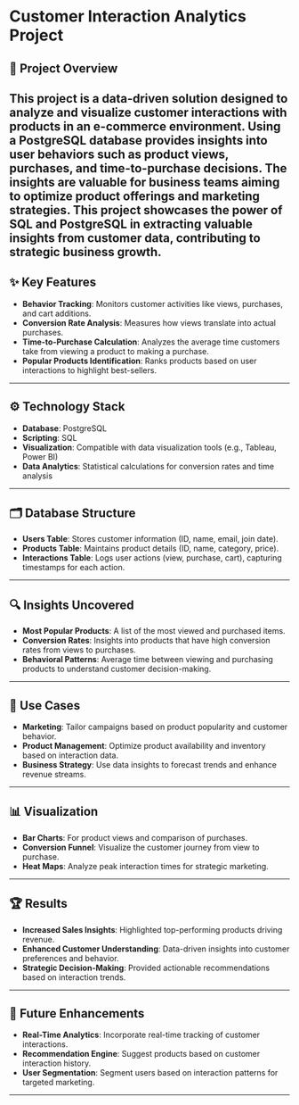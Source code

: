 # **Customer Interaction Analytics Project**

## 📖 **Project Overview**  
This project is a data-driven solution designed to analyze and visualize customer interactions with products in an e-commerce environment. Using a PostgreSQL database provides insights into user behaviors such as product views, purchases, and time-to-purchase decisions. The insights are valuable for business teams aiming to optimize product offerings and marketing strategies. 
This project showcases the power of SQL and PostgreSQL in extracting valuable insights from customer data, contributing to strategic business growth.  
---

## ✨ **Key Features**  
- **Behavior Tracking**: Monitors customer activities like views, purchases, and cart additions.  
- **Conversion Rate Analysis**: Measures how views translate into actual purchases.  
- **Time-to-Purchase Calculation**: Analyzes the average time customers take from viewing a product to making a purchase.  
- **Popular Products Identification**: Ranks products based on user interactions to highlight best-sellers.  

---

## ⚙️ **Technology Stack**  
- **Database**: PostgreSQL  
- **Scripting**: SQL  
- **Visualization**: Compatible with data visualization tools (e.g., Tableau, Power BI)  
- **Data Analytics**: Statistical calculations for conversion rates and time analysis  

---

## 🗂 **Database Structure**  
- **Users Table**: Stores customer information (ID, name, email, join date).  
- **Products Table**: Maintains product details (ID, name, category, price).  
- **Interactions Table**: Logs user actions (view, purchase, cart), capturing timestamps for each action.  

---

## 🔍 **Insights Uncovered**  
- **Most Popular Products**: A list of the most viewed and purchased items.  
- **Conversion Rates**: Insights into products that have high conversion rates from views to purchases.  
- **Behavioral Patterns**: Average time between viewing and purchasing products to understand customer decision-making.  

---

## 💼 **Use Cases**  
- **Marketing**: Tailor campaigns based on product popularity and customer behavior.  
- **Product Management**: Optimize product availability and inventory based on interaction data.  
- **Business Strategy**: Use data insights to forecast trends and enhance revenue streams.  

---

## 📊 **Visualization**  
- **Bar Charts**: For product views and comparison of purchases.  
- **Conversion Funnel**: Visualize the customer journey from view to purchase.  
- **Heat Maps**: Analyze peak interaction times for strategic marketing.  

---

## 🏆 **Results**  
- **Increased Sales Insights**: Highlighted top-performing products driving revenue.  
- **Enhanced Customer Understanding**: Data-driven insights into customer preferences and behavior.  
- **Strategic Decision-Making**: Provided actionable recommendations based on interaction trends.  

---

## 🚀 **Future Enhancements**  
- **Real-Time Analytics**: Incorporate real-time tracking of customer interactions.  
- **Recommendation Engine**: Suggest products based on customer interaction history.  
- **User Segmentation**: Segment users based on interaction patterns for targeted marketing.  

---
